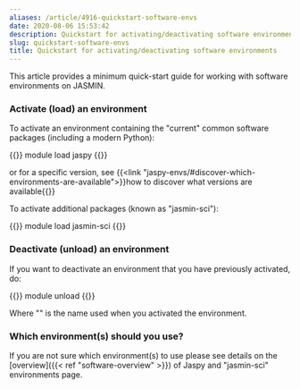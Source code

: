 ```yaml
---
aliases: /article/4916-quickstart-software-envs
date: 2020-08-06 15:53:42
description: Quickstart for activating/deactivating software environments
slug: quickstart-software-envs
title: Quickstart for activating/deactivating software environments
---
```


This article provides a minimum quick-start guide for working with software environments on JASMIN.

### Activate (load) an environment

To activate an environment containing the "current" common software packages
(including a modern Python):

{{<command user="user" host="sci1">}}
module load jaspy
{{</command>}}

or for a specific version, see {{<link "jaspy-envs/#discover-which-environments-are-available">}}how to discover what versions are available{{</link>}}

To activate additional packages (known as "jasmin-sci"):

{{<command user="user" host="sci1">}}
module load jasmin-sci
{{</command>}}

### Deactivate (unload) an environment

If you want to deactivate an environment that you have previously activated,
do:

{{<command user="user" host="sci1">}}
module unload <env-id>
{{</command>}}

Where "<env-id>" is the name used when you activated the environment.

### Which environment(s) should you use?

If you are not sure which environment(s) to use please see details on the
[overview]({{< ref "software-overview" >}}) of Jaspy and "jasmin-sci"
environments page.
